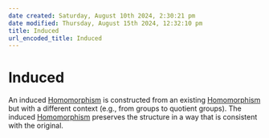 ```yaml
---  
date created: Saturday, August 10th 2024, 2:30:21 pm  
date modified: Thursday, August 15th 2024, 12:32:10 pm  
title: Induced  
url_encoded_title: Induced  
---  
```

# Induced  
An induced [Homomorphism](../Monoids/Morphisms/Homomorphism.md) is constructed from an existing [Homomorphism](../Monoids/Morphisms/Homomorphism.md) but with a different context (e.g., from groups to quotient groups). The induced [Homomorphism](../Monoids/Morphisms/Homomorphism.md) preserves the structure in a way that is consistent with the original.